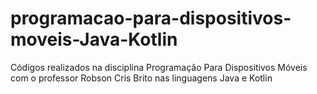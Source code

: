 # programacao-para-dispositivos-moveis-Java-Kotlin
Códigos realizados na disciplina Programação Para Dispositivos Móveis com o professor Robson Cris Brito nas linguagens Java e Kotlin
